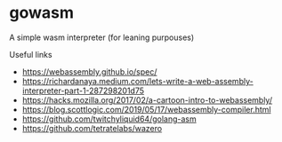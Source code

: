 # gowasm

A simple wasm interpreter (for leaning purpouses)

Useful links 

- https://webassembly.github.io/spec/
- https://richardanaya.medium.com/lets-write-a-web-assembly-interpreter-part-1-287298201d75
- https://hacks.mozilla.org/2017/02/a-cartoon-intro-to-webassembly/
- https://blog.scottlogic.com/2019/05/17/webassembly-compiler.html
- https://github.com/twitchyliquid64/golang-asm
- https://github.com/tetratelabs/wazero